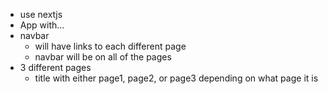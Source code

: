 - use nextjs
- App with...
- navbar
  - will have links to each different page
  - navbar will be on all of the pages
- 3 different pages
  - title with either page1, page2, or page3 depending on what page it is